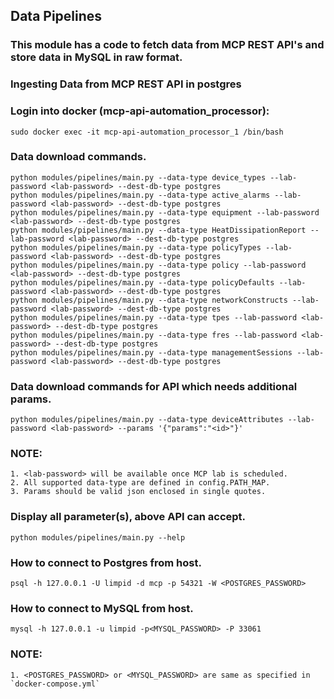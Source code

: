 ## Data Pipelines

### This module has a code to fetch data from MCP REST API's and store data in MySQL in raw format.

### Ingesting Data from MCP REST API in postgres


### Login into docker (mcp-api-automation_processor):
`sudo docker exec -it mcp-api-automation_processor_1 /bin/bash`


### Data download commands.
```
python modules/pipelines/main.py --data-type device_types --lab-password <lab-password> --dest-db-type postgres
python modules/pipelines/main.py --data-type active_alarms --lab-password <lab-password> --dest-db-type postgres
python modules/pipelines/main.py --data-type equipment --lab-password <lab-password> --dest-db-type postgres
python modules/pipelines/main.py --data-type HeatDissipationReport --lab-password <lab-password> --dest-db-type postgres
python modules/pipelines/main.py --data-type policyTypes --lab-password <lab-password> --dest-db-type postgres
python modules/pipelines/main.py --data-type policy --lab-password <lab-password> --dest-db-type postgres
python modules/pipelines/main.py --data-type policyDefaults --lab-password <lab-password> --dest-db-type postgres
python modules/pipelines/main.py --data-type networkConstructs --lab-password <lab-password> --dest-db-type postgres
python modules/pipelines/main.py --data-type tpes --lab-password <lab-password> --dest-db-type postgres
python modules/pipelines/main.py --data-type fres --lab-password <lab-password> --dest-db-type postgres
python modules/pipelines/main.py --data-type managementSessions --lab-password <lab-password> --dest-db-type postgres
```

### Data download commands for API which needs additional params.
```
python modules/pipelines/main.py --data-type deviceAttributes --lab-password <lab-password> --params '{"params":"<id>"}'
```

### NOTE: 
	1. <lab-password> will be available once MCP lab is scheduled.
	2. All supported data-type are defined in config.PATH_MAP.
	3. Params should be valid json enclosed in single quotes.


### Display all parameter(s), above API can accept.
```
python modules/pipelines/main.py --help
```

### How to connect to Postgres from host.

`psql -h 127.0.0.1 -U limpid -d mcp -p 54321 -W
<POSTGRES_PASSWORD>`

### How to connect to MySQL from host.

`mysql -h 127.0.0.1 -u limpid -p<MYSQL_PASSWORD> -P 33061`

### NOTE:
	1. <POSTGRES_PASSWORD> or <MYSQL_PASSWORD> are same as specified in `docker-compose.yml`
